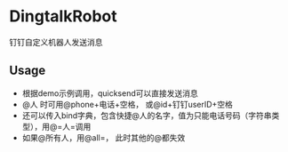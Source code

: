 # DingtalkRobot
钉钉自定义机器人发送消息

## Usage
- 根据demo示例调用，quicksend可以直接发送消息
- @人 时可用@phone+电话+空格， 或@id+钉钉userID+空格
- 还可以传入bind字典，包含快捷@人的名字，值为只能电话号码（字符串类型），用@=人=调用
- 如果@所有人，用@all=， 此时其他的@都失效
